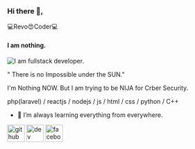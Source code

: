 ### Hi there 👋,

💻Revo😍Coder💻
#### I am nothing.
![I am fullstack developer.](https://cdn.metatime.com/landing/blog/1686575019blobid0.jpg)

" There is no Impossible under the SUN."

I'm Nothing NOW. But I am trying to be NIJA for Crber Security.

 php(laravel) / reactjs / nodejs / js / html / css / python / C++


- 🌱 I’m always learning everything from everywhere. 


[<img src='https://cdn.jsdelivr.net/npm/simple-icons@3.0.1/icons/github.svg' alt='github' height='40'>](https://github.com/revocoder0)  [<img src='https://cdn.jsdelivr.net/npm/simple-icons@3.0.1/icons/dev-dot-to.svg' alt='dev' height='40'>](https://dev.to/revocoder0)  [<img src='https://cdn.jsdelivr.net/npm/simple-icons@3.0.1/icons/facebook.svg' alt='facebook' height='40'>](https://www.facebook.com/unknow.coder01)  

